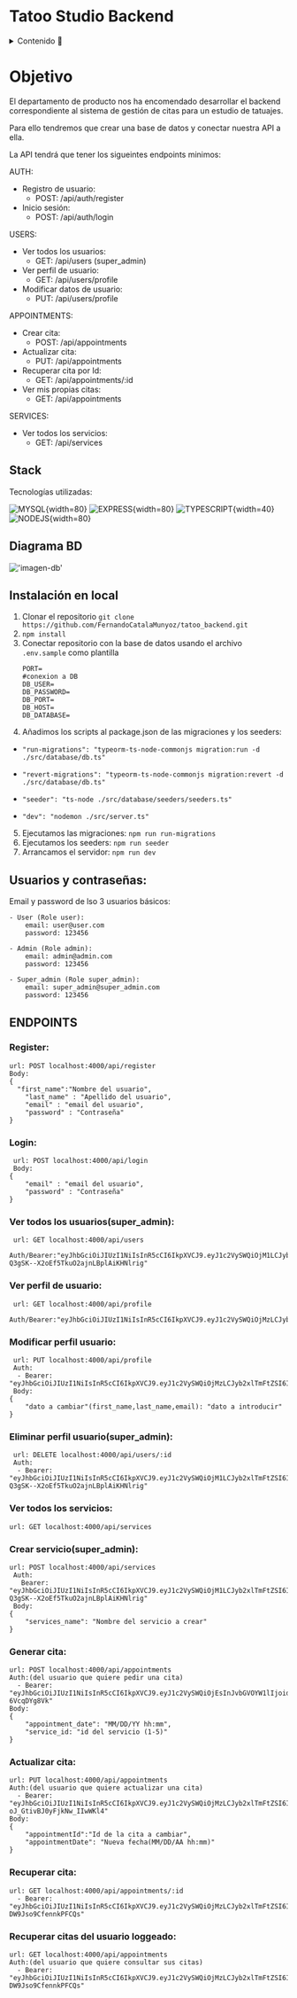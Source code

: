 # Tatoo Studio Backend

<details>
  <summary>Contenido 📝</summary>
  <ol>
    <li><a href="#objetivo">Objetivo</a></li>
    <li><a href="#stack">Stack</a></li>
    <li><a href="#diagrama-bd">Diagrama</a></li>
    <li><a href="#instalación-en-local">Instalación</a></li>
    <li><a href="#endpoints">Endpoints</a></li>
    <li><a href="#agradecimientos">Agradecimientos</a></li>
  </ol>
</details>

# Objetivo

El departamento de producto nos ha encomendado desarrollar el backend correspondiente al sistema de gestión de citas para un estudio de tatuajes.

Para ello tendremos que crear una base de datos y conectar nuestra API a ella.

La API tendrá que tener los sigueintes endpoints minimos:

AUTH:

- Registro de usuario:
  - POST: /api/auth/register
- Inicio sesión:
  - POST: /api/auth/login

USERS:

- Ver todos los usuarios:
  - GET: /api/users (super_admin)
- Ver perfil de usuario:
  - GET: /api/users/profile
- Modificar datos de usuario:
  - PUT: /api/users/profile

APPOINTMENTS:

- Crear cita:
  - POST: /api/appointments
- Actualizar cita:
  - PUT: /api/appointments
- Recuperar cita por Id:
  - GET: /api/appointments/:id
- Ver mis propias citas:
  - GET: /api/appointments

SERVICES:

- Ver todos los servicios:
  - GET: /api/services

## Stack

Tecnologías utilizadas:

![MYSQL](./capturas/mysql-logo.svg){width=80} ![EXPRESS](./capturas/express-109.svg){width=80} ![TYPESCRIPT](./capturas/typescript.svg){width=40} ![NODEJS](./capturas/nodejs.svg){width=80}

## Diagrama BD

!['imagen-db'](./capturas/Captura%20esquema%20BD.JPG)

## Instalación en local

1. Clonar el repositorio
   `git clone https://github.com/FernandoCatalaMunyoz/tatoo_backend.git`
2. `npm install`
3. Conectar repositorio con la base de datos usando el archivo `.env.sample` como plantilla
   ```
   PORT=
   #conexion a DB
   DB_USER=
   DB_PASSWORD=
   DB_PORT=
   DB_HOST=
   DB_DATABASE=
   ```
4. Añadimos los scripts al package.json de las migraciones y los seeders:

- `"run-migrations": "typeorm-ts-node-commonjs migration:run -d ./src/database/db.ts"`

- `"revert-migrations": "typeorm-ts-node-commonjs migration:revert -d ./src/database/db.ts"`

- `"seeder": "ts-node ./src/database/seeders/seeders.ts"`

- `"dev": "nodemon ./src/server.ts"`

5. Ejecutamos las migraciones:
   `npm run run-migrations`
6. Ejecutamos los seeders:
   `npm run seeder`
7. Arrancamos el servidor:
   `npm run dev`

## Usuarios y contraseñas:

Email y password de lso 3 usuarios básicos:

    - User (Role user):
        email: user@user.com
        password: 123456

    - Admin (Role admin):
        email: admin@admin.com
        password: 123456

    - Super_admin (Role super_admin):
        email: super_admin@super_admin.com
        password: 123456

## ENDPOINTS

### Register:

    url: POST localhost:4000/api/register
    Body:
    {
      "first_name":"Nombre del usuario",
        "last_name" : "Apellido del usuario",
        "email" : "email del usuario",
        "password" : "Contraseña"
    }

### Login:

     url: POST localhost:4000/api/login
     Body:
    {
        "email" : "email del usuario",
        "password" : "Contraseña"
    }

### Ver todos los usuarios(super_admin):

     url: GET localhost:4000/api/users
     Auth/Bearer:"eyJhbGciOiJIUzI1NiIsInR5cCI6IkpXVCJ9.eyJ1c2VySWQiOjM1LCJyb2xlTmFtZSI6InN1cGVyX2FkbWluIiwiaWF0IjoxNzA5NTgwMTYyLCJleHAiOjE3MTE0NTIxNjJ9.mk2x9ZUd-Q3gSK--X2oEf5TkuO2ajnLBplAiKHNlrig"

### Ver perfil de usuario:

     url: GET localhost:4000/api/profile
     Auth/Bearer:"eyJhbGciOiJIUzI1NiIsInR5cCI6IkpXVCJ9.eyJ1c2VySWQiOjMzLCJyb2xlTmFtZSI6InVzZXIiLCJpYXQiOjE3MDk1ODAyNjAsImV4cCI6MTcxMTQ1MjI2MH0.iAIxUOAKcjSmJmZ0hOg4QTMVwjYGjZA8_IyycJTq76g"

### Modificar perfil usuario:

     url: PUT localhost:4000/api/profile
     Auth:
      - Bearer: "eyJhbGciOiJIUzI1NiIsInR5cCI6IkpXVCJ9.eyJ1c2VySWQiOjMzLCJyb2xlTmFtZSI6InVzZXIiLCJpYXQiOjE3MDk1Nzg4OTMsImV4cCI6MTcxMTQ1MDg5M30.1YEEHjp5J3GgaVLliRBEJOCy4dyYKTNJ8WTI0o4xfjA"
     Body:
    {
        "dato a cambiar"(first_name,last_name,email): "dato a introducir"
    }

### Eliminar perfil usuario(super_admin):

     url: DELETE localhost:4000/api/users/:id
     Auth:
      - Bearer: "eyJhbGciOiJIUzI1NiIsInR5cCI6IkpXVCJ9.eyJ1c2VySWQiOjM1LCJyb2xlTmFtZSI6InN1cGVyX2FkbWluIiwiaWF0IjoxNzA5NTgwMTYyLCJleHAiOjE3MTE0NTIxNjJ9.mk2x9ZUd-Q3gSK--X2oEf5TkuO2ajnLBplAiKHNlrig"

### Ver todos los servicios:

    url: GET localhost:4000/api/services

### Crear servicio(super_admin):

    url: POST localhost:4000/api/services
     Auth:
       Bearer: "eyJhbGciOiJIUzI1NiIsInR5cCI6IkpXVCJ9.eyJ1c2VySWQiOjM1LCJyb2xlTmFtZSI6InN1cGVyX2FkbWluIiwiaWF0IjoxNzA5NTgwMTYyLCJleHAiOjE3MTE0NTIxNjJ9.mk2x9ZUd-Q3gSK--X2oEf5TkuO2ajnLBplAiKHNlrig"
     Body:
    {
        "services_name": "Nombre del servicio a crear"
    }

### Generar cita:

    url: POST localhost:4000/api/appointments
    Auth:(del usuario que quiere pedir una cita)
      - Bearer: "eyJhbGciOiJIUzI1NiIsInR5cCI6IkpXVCJ9.eyJ1c2VySWQiOjEsInJvbGVOYW1lIjoidXNlciIsImlhdCI6MTcwOTU4MjY2OCwiZXhwIjoxNzExNDU0NjY4fQ.q0lqTiG7mNRSGTLBeclydT5pylVsnldk-6VcqDYg8Vk"
    Body:
    {
        "appointment_date": "MM/DD/YY hh:mm",
        "service_id: "id del servicio (1-5)"
    }

### Actualizar cita:

    url: PUT localhost:4000/api/appointments
    Auth:(del usuario que quiere actualizar una cita)
      - Bearer: "eyJhbGciOiJIUzI1NiIsInR5cCI6IkpXVCJ9.eyJ1c2VySWQiOjMzLCJyb2xlTmFtZSI6InVzZXIiLCJpYXQiOjE3MDk1NzMyMjksImV4cCI6MTcxMTQ0NTIyOX0.i92n1vEstGOt9K37X8-oJ_GtivBJ0yFjkNw_IIwWKl4"
    Body:
    {
        "appointmentId":"Id de la cita a cambiar",
        "appointmentDate": "Nueva fecha(MM/DD/AA hh:mm)"
    }

### Recuperar cita:

    url: GET localhost:4000/api/appointments/:id
      - Bearer: "eyJhbGciOiJIUzI1NiIsInR5cCI6IkpXVCJ9.eyJ1c2VySWQiOjMzLCJyb2xlTmFtZSI6InVzZXIiLCJpYXQiOjE3MDk1NzgzOTgsImV4cCI6MTcxMTQ1MDM5OH0.sA9fkoNp_AdCM5npU7Sv4o6V-DW9Jso9CfennkPFCQs"

### Recuperar citas del usuario loggeado:

    url: GET localhost:4000/api/appointments
    Auth:(del usuario que quiere consultar sus citas)
      - Bearer: "eyJhbGciOiJIUzI1NiIsInR5cCI6IkpXVCJ9.eyJ1c2VySWQiOjMzLCJyb2xlTmFtZSI6InVzZXIiLCJpYXQiOjE3MDk1NzgzOTgsImV4cCI6MTcxMTQ1MDM5OH0.sA9fkoNp_AdCM5npU7Sv4o6V-DW9Jso9CfennkPFCQs"
